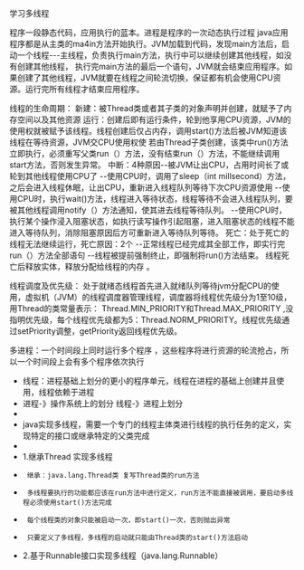 学习多线程

程序一段静态代码，应用执行的蓝本。进程是程序的一次动态执行过程
java应用程序都是从主类的ma4in方法开始执行。JVM加载到代码，发现main方法后，启动一个线程---主线程，负责执行main方法，执行中可以继续创建其他线程，如没有创建其他线程，
执行完main方法的最后一个语句，JVM就会结束应用程序。如果创建了其他线程，JVM就要在线程之间轮流切换，保证都有机会使用CPU资源。运行完所有线程才结束应用程序。

线程的生命周期：
    新建：被Thread类或者其子类的对象声明并创建，就赋予了内存空间以及其他资源
    运行：创建后即有运行条件，轮到他享用CPU资源，JVM的使用权就被赋予该线程。线程创建后仅占内存，调用start()方法后被JVM知道该线程在等待资源，JVM交CPU使用权使
          若由Thread子类创建，该类中run()方法立即执行，必须重写父类run（）方法，没有结束run（）方法，不能继续调用start方法，否则发生异常。
    中断：4种原因--被JVM让出CPU，占用时间长了或轮到其他线程使用CPU了
                --使用CPU时，调用了sleep（int millsecond）方法，之后会进入线程休眠，让出CPU，重新进入线程队列等待下次CPU资源使用
                --使用CPU时，执行wait()方法，线程进入等待状态，线程等待不会进入线程队列，要被其他线程调用notify（）方法通知，使其进去线程等待队列。
                --使用CPU时，执行某个操作浸入阻塞状态，如执行读写操作引起阻塞，进入阻塞状态的线程不能进入等待队列，消除阻塞原因后方可重新进入等待队列等待。
    死亡：处于死亡的线程无法继续运行，死亡原因：2个
                                               --正常线程已经完成其全部工作，即实行完run（）方法全部语句
                                               --线程被提前强制终止，即强制将run()方法结束。
          线程死亡后释放实体，释放分配给线程的内存 。

线程调度及优先级：
    处于就绪态线程首先进入就绪队列等待jvm分配CPU的使用，虚拟机（JVM）的线程调度器管理线程，调度器将线程优先级分为1至10级，用Thread的类常量表示：
    Thread.MIN_PRIORITY和Thread.MAX_PRIORITY  ,没指明优先级，每个线程优先级都为5：Thread.NORM_PRIORITY。线程优先级通过setPriority调整，getPriority返回线程优先级。



多进程：一个时间段上同时运行多个程序 ，这些程序将进行资源的轮流抢占，所以一个时间段上会有多个程序依次执行
 *  线程：进程基础上划分的更小的程序单元，线程在进程的基础上创建并且使用，线程依赖于进程
 *  进程-》操作系统上的划分              线程-》进程上划分
 *
 *  java实现多线程，需要一个专门的线程主体类进行线程的执行任务的定义，实现特定的接口或继承特定的父类完成
 *
 *  1.继承Thread 实现多线程
 *  	继承：java.lang.Thread类 复写Thread类的run方法
 *  	多线程要执行的功能都应该在run方法中进行定义，run方法不能直接被调用，要启动多线程必须使用start()方法完成
 *  	每个线程类的对象只能被启动一次，即start()一次，否则抛出异常
 *  	只要定义了多线程，多线程的启动就只能由Thread类的start()方法启动
 *  2.基于Runnable接口实现多线程（java.lang.Runnable）